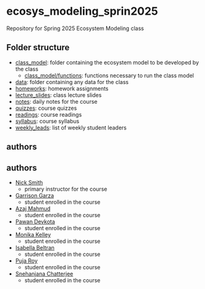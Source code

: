 # ecosys_modeling_sprin2025 
Repository for Spring 2025 Ecosystem Modeling class

## Folder structure
- [class_model](class_model): folder containing the ecosystem model to be developed by the class
	- [class_model/functions](class_model/functions): functions necessary to run the class model
- [data](data): folder containing any data for the class
- [homeworks](homeworks): homework assignments
- [lecture_slides](lecture_slides): class lecture slides
- [notes](notes): daily notes for the course
- [quizzes](quizzes): course quizzes
- [readings](readings): course readings
- [syllabus](syllabus): course syllabus
- [weekly_leads](weekly_leads): list of weekly student leaders

## authors
## authors
- [Nick Smith](mailto:nick.smith@ttu.edu)
	- primary instructor for the course
- [Garrison Garza](mailto:garrgarz@ttu.edu)
  - student enrolled in the course
- [Azaj Mahmud](mailto:azmahmud@ttu.edu)
	- student enrolled in the course
- [Pawan Devkota](mailto:pdevkota@ttu.edu)
	- student enrolled in the course
- [Monika Kelley](mailto:monikell@ttu.edu)
	- student enrolled in the course
- [Isabella Beltran](mailto:ibeltran@ttu.edu)
	- student enrolled in the course
- [Puja Roy](mailto:puroy@ttu.edu)
	- student enrolled in the course
- [Snehanjana Chatterjee](mailto:snchatte@ttu.edu)
  - student enrolled in the course
